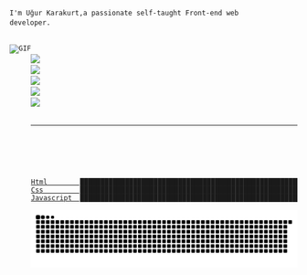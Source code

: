 <code>I'm Uğur Karakurt,a passionate self-taught Front-end web developer.<a align="right" href="https://www.linkedin.com/in/u%C4%9Fur-karakurt-8b77b6154/" target="_blank">

<img align="left" alt="GIF" src="https://media.giphy.com/media/2vnGKHTRcuOTAkT2qA/giphy.gif" height="300" />
<code><img height="30" src="https://media.giphy.com/media/kH6CqYiquZawmU1HI6/giphy.gif"></code>
<code><img height="30" src="https://media.giphy.com/media/fsEaZldNC8A1PJ3mwp/giphy.gif"></code>
<code><img height="30" src="https://media.giphy.com/media/XAxylRMCdpbEWUAvr8/giphy.gif"></code>
<code><img height="30" src="https://media.giphy.com/media/ln7z2eWriiQAllfVcn/giphy.gif"></code>
<code><img height="30" src="https://media.giphy.com/media/eNAsjO55tPbgaor7ma/giphy.gif"></code>

<hr />

<!--START_SECTION:waka-->
<pre>
Html        ████████████████████████████████████████████████████████████████████  90.88 %
Css         ██████████████████████████████████████████████████████████████████████  91.01 %
Javascript  ████████████████████████████████████████████████████████████████  85.75 %

<img src="https://raw.githubusercontent.com/ugurkarakurt/ugurkarakurt/output/github-contribution-grid-snake.svg">

</pre>


